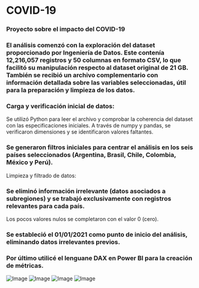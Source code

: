 # COVID-19
### Proyecto sobre el impacto del COVID-19

### El análisis comenzó con la exploración del dataset proporcionado por Ingeniería de Datos. Este contenía 12,216,057 registros y 50 columnas en formato CSV, lo que facilitó su manipulación respecto al dataset original de 21 GB. También se recibió un archivo complementario con información detallada sobre las variables seleccionadas, útil para la preparación y limpieza de los datos.

### Carga y verificación inicial de datos:
Se utilizó Python para leer el archivo y comprobar la coherencia del dataset con las especificaciones iniciales.
A través de numpy y pandas, se verificaron dimensiones y se identificaron valores faltantes.
### Se generaron filtros iniciales para centrar el análisis en los seis países seleccionados (Argentina, Brasil, Chile, Colombia, México y Perú).
Limpieza y filtrado de datos:
### Se eliminó información irrelevante (datos asociados a subregiones) y se trabajó exclusivamente con registros relevantes para cada país.
Los pocos valores nulos se completaron con el valor 0 (cero).
### Se estableció el 01/01/2021 como punto de inicio del análisis, eliminando datos irrelevantes previos.

### Por último utilicé el lenguane DAX en Power BI para la creación de métricas. 
![Image](https://github.com/user-attachments/assets/53fd6f16-01ed-4882-b669-ef046bb5819a)
![Image](https://github.com/user-attachments/assets/1afe13a1-e0aa-4e22-9176-2b2c0ab8d905)
![Image](https://github.com/user-attachments/assets/b99210df-c0da-405a-ba77-a8eb930f0fd4)
![Image](https://github.com/user-attachments/assets/8e371435-c72b-4df5-8702-9e87ecd606e5)
